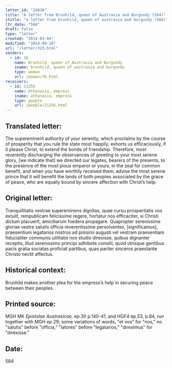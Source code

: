 ```yaml
---
letter_id: "24030"
title: "A letter from Brunhild, queen of Austrasia and Burgundy (584)"
ititle: "a letter from brunhild, queen of austrasia and burgundy (584)"
ltr_date: "584"
draft: false
type: "letter"
created: "2014-03-04"
modified: "2014-09-18"
url: "/letter/323.html"
senders:
  - id: 36
    name: Brunhild, queen of Austrasia and Burgundy
    iname: brunhild, queen of austrasia and burgundy
    type: woman
    url: /woman/36.html
receivers:
  - id: 21256
    name: Athanasia, empress
    iname: athanasia, empress
    type: people
    url: /people/21256.html
---
```

<h2> Translated letter:</h2>The supereminent authority of your serenity, which proclaims by the course of prosperity that you rule the state most happily, exhorts us efficaciously, if it please Christ, to extend the bonds of friendship.  Therefore, most reverently discharging the observances of greeting to your most serene glory, [we indicate that] we directed our legates, bearers of the presents, to the presence of the most pious emperor or yours, in the zeal for common benefit, and when you have worthily received them, advise the most serene prince that it will benefit the lands of both peoples associated by the grace of peace, who are equally bound by sincere affection with Christ’s help.
<h2 class="mt-4"> Original letter:</h2>Tranquillitatis vestrae supereminens dignitas, quae cursu prosperitatis vos extulit, rempublicam felicissime regere, hortatur nos efficaciter, si Christi dictum placuerit, amicitiarum foedera propagare. Quapropter serenissime gloriae vestre salutis officia reverentissime persolventes, [significamus], praesentium legatarios nostros ad piissimi augusti vel vestram praesentiam fiducialiter communis utilitatis nos studio direxisse, quibus dignanter receptis, illud serenissimo principi adhibete consilii, quod utrisque gentibus pacis gratia sociatas proficiat partibus, quas pariter sinceros praestante Christo nectit affectus.
<h2 class="mt-4"> Historical context:</h2>Brunhild makes another plea for the empress’s help in securing peace between their peoples.
<h2 class="mt-4"> Printed source:</h2><p>MGH MK <em>Epistolae Austrasicae,</em> ep.30 p.140-41, and HGF4 ep.53, p.84, run together with MGH ep.29; some variations of words, "et vos" for "nos," no "salutis" before "officia," "latores" before "legatarios," "direximus" for "direxisse."</p><h2 class="mt-4"> Date:</h2>584